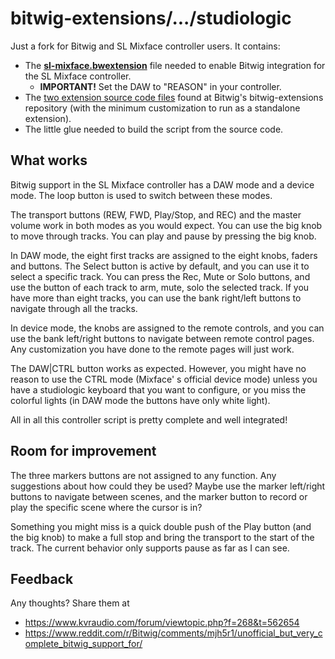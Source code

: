 # bitwig-extensions/.../studiologic

Just a fork for Bitwig and SL Mixface controller users. It contains:

* The **[sl-mixface.bwextension](https://github.com/quimgil/bitwig-extensions-studiologic/raw/main/target/SLMixface.bwextension)** file needed to enable Bitwig integration for the SL Mixface controller. 
  * **IMPORTANT!** Set the DAW to "REASON" in your controller.
* The [two extension source code files](https://github.com/bitwig/bitwig-extensions/tree/api-13/src/main/java/com/bitwig/extensions/controllers/studiologic) found at Bitwig's bitwig-extensions repository (with the minimum customization to run as a standalone extension).
* The little glue needed to build the script from the source code.

## What works

Bitwig support in the SL Mixface controller has a DAW mode and a device mode. The loop button is used to switch between these modes.

The transport buttons (REW, FWD, Play/Stop, and REC) and the master volume work in both modes as you would expect. You can use the big knob to move through tracks. You can play and pause by pressing the big knob.

In DAW mode, the eight first tracks are assigned to the eight knobs, faders and buttons. The Select button is active by default, and you can use it to select a specific track. You can press the Rec, Mute or Solo buttons, and use the button of each track to arm, mute, solo the selected track. If you have more than eight tracks, you can use the bank right/left buttons to navigate through all the tracks.

In device mode, the knobs are assigned to the remote controls, and you can use the bank left/right buttons to navigate between remote control pages. Any customization you have done to the remote pages will just work.

The DAW|CTRL button works as expected. However, you might have no reason to use the CTRL mode (Mixface' s official device mode) unless you have a studiologic keyboard that you want to configure, or you miss the colorful lights (in DAW mode the buttons have only white light).

All in all this controller script is pretty complete and well integrated!

## Room for improvement

The three markers buttons are not assigned to any function. Any suggestions about how could they be used? Maybe use the marker left/right buttons to navigate between scenes, and the marker button to record or play the specific scene where the cursor is in?

Something you might miss is a quick double push of the Play button (and the big knob) to make a full stop and bring the transport to the start of the track. The current behavior only supports pause as far as I can see.

## Feedback

Any thoughts? Share them at

* https://www.kvraudio.com/forum/viewtopic.php?f=268&t=562654
* https://www.reddit.com/r/Bitwig/comments/mjh5r1/unofficial_but_very_complete_bitwig_support_for/

